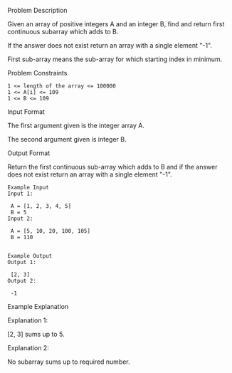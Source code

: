 Problem Description

Given an array of positive integers A and an integer B, find and return first continuous subarray which adds to B.

If the answer does not exist return an array with a single element "-1".

First sub-array means the sub-array for which starting index in minimum.



Problem Constraints

    1 <= length of the array <= 100000
    1 <= A[i] <= 109
    1 <= B <= 109



Input Format

The first argument given is the integer array A.

The second argument given is integer B.



Output Format

Return the first continuous sub-array which adds to B and if the answer does not exist return an array with a single element "-1".


    
    Example Input
    Input 1:
    
     A = [1, 2, 3, 4, 5]
     B = 5
    Input 2:
    
     A = [5, 10, 20, 100, 105]
     B = 110
    
    
    Example Output
    Output 1:
    
     [2, 3]
    Output 2:
    
     -1


Example Explanation

Explanation 1:


 [2, 3] sums up to 5.

Explanation 2:


 No subarray sums up to required number.